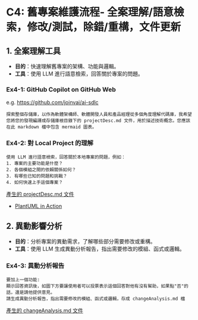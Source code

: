 # C4: 舊專案維護流程- 全案理解/語意檢索，修改/測試，除錯/重構，文件更新

## 1. 全案理解工具

- **目的**：快速理解舊專案的架構、功能與邏輯。
- **工具**：使用 LLM 進行語意檢索，回答關於專案的問題。

### Ex4-1: GitHub Copilot on GitHub Web
e.g. https://github.com/joinvai/ai-sdlc

```=text
探索整個存儲庫，以作為軟體架構師、軟體開發人員和產品經理從多個角度理解代碼庫，我希望您將您的發現編譯成存儲庫根目錄下的 projectDesc.md 文件，用於描述技術概念。您應該在此 markdown 檔中包含 mermaid 圖表。
```

### Ex4-2: 對 Local Project 的理解

```=text
使用 LLM 進行語意檢索，回答關於本地專案的問題，例如：
1. 專案的主要功能是什麼？
2. 各個模組之間的依賴關係如何？
3. 有哪些已知的問題和挑戰？
4. 如何快速上手這個專案？
```
[產生的 projectDesc.md 文件](Ex4/projectDesc.md)

* [PlantUML in Action](https://github.com/yasenstar/PlantUML_in_Action)

## 2. 異動影響分析

- **目的**：分析專案的異動需求，了解哪些部分需要修改或重構。
- **工具**：使用 LLM 生成異動分析報告，指出需要修改的模組、函式或邏輯。

### Ex4-3: 異動分析報告

```=text
要加上一個功能:
顯示回答資訊後，如圖下方要讓使用者可以投票表示這個回答對他有沒有幫助，如果點"否"的話，還是請他提供意見。
請生成異動分析報告，指出需要修改的模組、函式或邏輯，存成 changeAnalysis.md 檔
```
[產生的 changeAnalysis.md 文件](Ex4/changeAnalysis.md)

